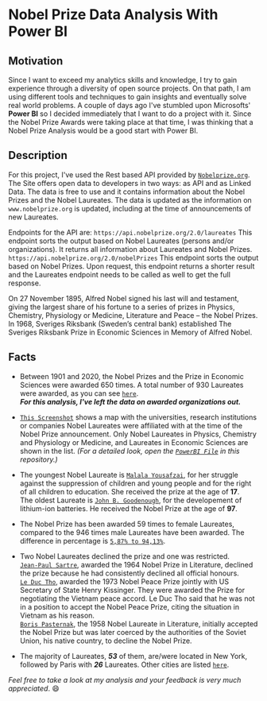 # Nobel Prize Data Analysis With Power BI

## Motivation

Since I want to exceed my analytics skills and knowledge, I try to gain experience through a diversity of open source projects. On that path, I am using different tools and techniques to gain insights and eventually solve real world problems. A couple of days ago I've stumbled upon Microsofts' __Power BI__ so I decided immediately that I want to do a project with it. Since the Nobel Prize Awards were taking place at that time, I was thinking that a Nobel Prize Analysis would be a good start with Power BI.  

## Description

For this project, I've used the Rest based API provided by [``Nobelprize.org``](https://www.nobelprize.org). The Site offers open data to developers in two ways: as API and as Linked Data. The data is free to use and it contains information about the Nobel Prizes and the Nobel Laureates. The data is updated as the information on ``www.nobelprize.org`` is updated, including at the time of announcements of new Laureates.

Endpoints for the API are:
``https://api.nobelprize.org/2.0/laureates``
This endpoint sorts the output based on Nobel Laureates (persons and/or organizations). It returns all information about Laureates and Nobel Prizes.
``https://api.nobelprize.org/2.0/nobelPrizes``
This endpoint sorts the output based on Nobel Prizes. Upon request, this endpoint returns a shorter result and the Laureates endpoint needs to be called as well to get the full response.

On 27 November 1895, Alfred Nobel signed his last will and testament, giving the largest share of his fortune to a series of prizes in Physics, Chemistry, Physiology or Medicine, Literature and Peace – the Nobel Prizes. In 1968, Sveriges Riksbank (Sweden’s central bank) established The Sveriges Riksbank Prize in Economic Sciences in Memory of Alfred Nobel.

## Facts

* Between 1901 and 2020, the Nobel Prizes and the Prize in Economic Sciences were awarded 650 times. A total number of 930 Laureates were awarded, as you can see [``here``](https://github.com/Kal-Sel/Nobel-Prize-Power-BI-Analysis/blob/main/MostAwardedCategories.png).  
__*For this analysis, I've left the data on awarded organizations out.*__

* [``This Screenshot``](https://github.com/Kal-Sel/Nobel-Prize-Power-BI-Analysis/blob/main/Media/LaureatesAffiliation.png) shows a map with the universities, research institutions or companies Nobel Laureates were affiliated with at the time of the Nobel Prize announcement. Only Nobel Laureates in Physics, Chemistry and Physiology or Medicine, and Laureates in Economic Sciences are shown in the list. *(For a detailed look, open the [``PowerBI File``](https://github.com/Kal-Sel/Nobel-Prize-Power-BI-Analysis/commit/38aa9b0d854b14bac12019c52bfc181f656cae59) in this repository.)*

* The youngest Nobel Laureate is [`Malala Yousafzai`](https://en.wikipedia.org/wiki/Malala_Yousafzai), for her struggle against the suppression of children and young people and for the right of all children to education. She received the prize at the age of __17__.  
The oldest Laureate is [``John B. Goodenough``](https://en.wikipedia.org/wiki/John_B._Goodenough), for the developement of lithium-ion batteries. He received the Nobel Prize at the age of __97__.

* The Nobel Prize has been awarded 59 times to female Laureates, compared to the 946 times male Laureates have been awarded. The difference in percentage is [``5,87% to 94,13%``](https://github.com/Kal-Sel/Nobel-Prize-Power-BI-Analysis/blob/main/LaureatesGender.png).

* Two Nobel Laureates declined the prize and one was restricted.  
[``Jean-Paul Sartre``](https://en.wikipedia.org/wiki/Jean-Paul_Sartre), awarded the 1964 Nobel Prize in Literature, declined the prize because he had consistently declined all official honours.  
[``Le Duc Tho``](https://en.wikipedia.org/wiki/L%C3%AA_%C4%90%E1%BB%A9c_Th%E1%BB%8D), awarded the 1973 Nobel Peace Prize jointly with US Secretary of State Henry Kissinger. They were awarded the Prize for negotiating the Vietnam peace accord. Le Duc Tho said that he was not in a position to accept the Nobel Peace Prize, citing the situation in Vietnam as his reason.  
[``Boris Pasternak``](https://en.wikipedia.org/wiki/Boris_Pasternak), the 1958 Nobel Laureate in Literature, initially accepted the Nobel Prize but was later coerced by the authorities of the Soviet Union, his native country, to decline the Nobel Prize.

* The majority of Laureates, __*53*__ of them, are/were located in New York, followed by Paris with __*26*__ Laureates. Other cities are listed [``here``](https://github.com/Kal-Sel/Nobel-Prize-Power-BI-Analysis/blob/main/LaureatesLocation.png).  


*Feel free to take a look at my analysis and your feedback is very much appreciated*. :smile:
